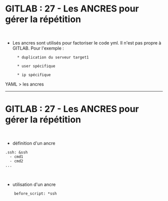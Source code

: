 # GITLAB : 27 - Les ANCRES pour gérer la répétition

<br>

* Les ancres sont utilisés pour factoriser le code yml. Il n'est pas propre à GITLAB. 
Pour l'exemple :

		* duplication du serveur target1

		* user spécifique

		* ip spécifique

YAML > les ancres

----------------------------------------------------------------------

# GITLAB : 27 - Les ANCRES pour gérer la répétition

<br>

* définition d'un ancre

```
.ssh: &ssh
  - cmd1
  - cmd2
...
```

<br>

* utilisation d'un ancre

```
    before_script: *ssh
```


